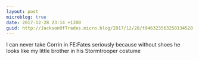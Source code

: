 ```yaml
---
layout: post
microblog: true
date: 2017-12-28 23:14 +1300
guid: http://JacksonOfTrades.micro.blog/2017/12/28/t946323563258134528.html
---
```

I can never take Corrin in FE:Fates seriously because without shoes he looks like my little brother in his Stormtrooper costume
